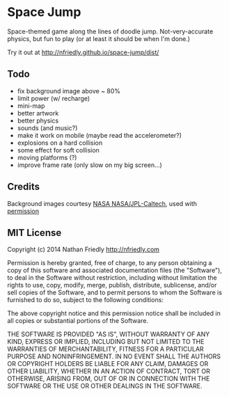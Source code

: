Space Jump
==========

Space-themed game along the lines of doodle jump. 
Not-very-accurate physics, but fun to play (or at least it should be when I'm done.)

Try it out at http://nfriedly.github.io/space-jump/dist/

Todo
----

* fix background image above ~ 80%
* limit power (w/ recharge)
* mini-map
* better artwork
* better physics
* sounds (and music?)
* make it work on mobile (maybe read the accelerometer?)
* explosions on a hard collision
* some effect for soft collision
* moving platforms (?)
* improve frame rate (only slow on my big screen...)


Credits
-------

Background images courtesy [NASA NASA/JPL-Caltech](http://www.jpl.nasa.gov/spaceimages/), used with [permission](http://www.jpl.nasa.gov/imagepolicy/)



MIT License
-----------

Copyright (c) 2014 Nathan Friedly <http://nfriedly.com>

Permission is hereby granted, free of charge, to any person obtaining a copy
of this software and associated documentation files (the "Software"), to deal
in the Software without restriction, including without limitation the rights
to use, copy, modify, merge, publish, distribute, sublicense, and/or sell
copies of the Software, and to permit persons to whom the Software is
furnished to do so, subject to the following conditions:

The above copyright notice and this permission notice shall be included in all
copies or substantial portions of the Software.

THE SOFTWARE IS PROVIDED "AS IS", WITHOUT WARRANTY OF ANY KIND, EXPRESS OR
IMPLIED, INCLUDING BUT NOT LIMITED TO THE WARRANTIES OF MERCHANTABILITY,
FITNESS FOR A PARTICULAR PURPOSE AND NONINFRINGEMENT. IN NO EVENT SHALL THE
AUTHORS OR COPYRIGHT HOLDERS BE LIABLE FOR ANY CLAIM, DAMAGES OR OTHER
LIABILITY, WHETHER IN AN ACTION OF CONTRACT, TORT OR OTHERWISE, ARISING FROM,
OUT OF OR IN CONNECTION WITH THE SOFTWARE OR THE USE OR OTHER DEALINGS IN THE
SOFTWARE.
